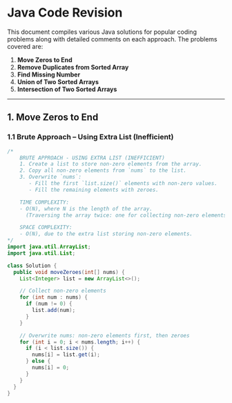 # Java Code Revision

This document compiles various Java solutions for popular coding problems along with detailed comments on each approach. The problems covered are:

1. **Move Zeros to End**
2. **Remove Duplicates from Sorted Array**
3. **Find Missing Number**
4. **Union of Two Sorted Arrays**
5. **Intersection of Two Sorted Arrays**

---

## 1. Move Zeros to End

### 1.1 Brute Approach – Using Extra List (Inefficient)
```java
/*
    BRUTE APPROACH - USING EXTRA LIST (INEFFICIENT)
    1. Create a list to store non-zero elements from the array.
    2. Copy all non-zero elements from `nums` to the list.
    3. Overwrite `nums`:
       - Fill the first `list.size()` elements with non-zero values.
       - Fill the remaining elements with zeroes.

    TIME COMPLEXITY:
    - O(N), where N is the length of the array.
      (Traversing the array twice: one for collecting non-zero elements and another for overwriting.)

    SPACE COMPLEXITY:
    - O(N), due to the extra list storing non-zero elements.
*/
import java.util.ArrayList;
import java.util.List;

class Solution {
  public void moveZeroes(int[] nums) {
    List<Integer> list = new ArrayList<>();

    // Collect non-zero elements
    for (int num : nums) {
      if (num != 0) {
        list.add(num);
      }
    }

    // Overwrite nums: non-zero elements first, then zeroes
    for (int i = 0; i < nums.length; i++) {
      if (i < list.size()) {
        nums[i] = list.get(i);
      } else {
        nums[i] = 0;
      }
    }
  }
}
